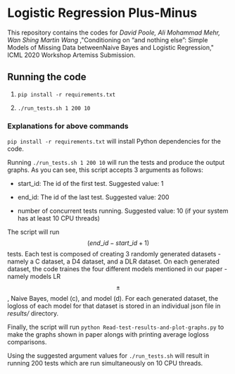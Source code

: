 # Logistic Regression Plus-Minus

This repository contains the codes for _David Poole, Ali Mohammad Mehr, Wan Shing Martin Wang_ ,"Conditioning on “and nothing else”: Simple Models of Missing Data betweenNaive Bayes and Logistic Regression," ICML 2020 Workshop Artemiss Submission.

## Running the code
1. `pip install -r requirements.txt`

2. `./run_tests.sh 1 200 10`

### Explanations for above commands
`pip install -r requirements.txt` will install Python dependencies for the code.

Running `./run_tests.sh 1 200 10` will run the tests and produce the output graphs. As you can see, this script accepts 3 arguments as follows:

- start_id: The id of the first test. Suggested value: 1

- end_id: The id of the last test. Suggested value: 200

- number of concurrent tests running. Suggested value: 10 (if your system has at least 10 CPU threads)

The script will run $$(end\_id-start\_id+1)$$ tests. Each test is composed of creating 3 randomly generated datasets - namely a C dataset, a D4 dataset, and a DLR dataset. On each generated dataset, the code traines the four different models mentioned in our paper - namely models LR$$\pm$$, Naive Bayes, model (c), and model (d). For each generated dataset, the logloss of each model for that dataset is stored in an individual json file in _results/_ directory.

Finally, the script will run `python Read-test-results-and-plot-graphs.py` to make the graphs shown in paper alongs with printing average logloss comparisons.

Using the suggested argument values for `./run_tests.sh` will result in running 200 tests which are run simultaneously on 10 CPU threads.

